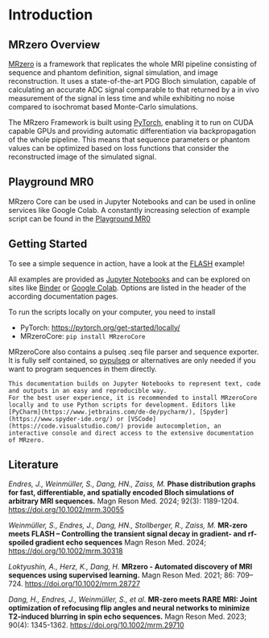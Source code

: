 # Introduction


## MRzero Overview

[MRzero](https://onlinelibrary.wiley.com/doi/abs/10.1002/mrm.28727) is a framework that replicates the whole MRI pipeline consisting of sequence and phantom definition, signal simulation, and image reconstruction. It uses a state-of-the-art PDG Bloch simulation, capable of calculating an accurate ADC signal comparable to that returned by a in vivo measurement of the signal in less time and while exhibiting no noise compared to isochromat based Monte-Carlo simulations.

The MRzero Framework is built using [PyTorch](https://pytorch.org/), enabling it to run on CUDA capable GPUs and providing automatic differentiation via backpropagation of the whole pipeline. This means that sequence parameters or phantom values can be optimized based on loss functions that consider the reconstructed image of the simulated signal.
## Playground MR0

MRzero Core can be used in Jupyter Notebooks and can be used in online services like Google Colab.
A constantly increasing selection of example script can be found in the [Playground MR0](playground_mr0)

## Getting Started

To see a simple sequence in action, have a look at the [FLASH](flash) example!

All examples are provided as [Jupyter Notebooks](https://jupyter.org/) and can be explored on sites like [Binder](https://mybinder.org/) or [Google Colab](https://colab.research.google.com/). Options are listed in the header of the according documentation pages.

To run the scripts locally on your computer, you need to install

- PyTorch: https://pytorch.org/get-started/locally/
- MRzeroCore: ```pip install MRzeroCore```

MRzeroCore also contains a pulseq .seq file parser and sequence exporter. It is fully self contained, so [pypulseq](https://github.com/imr-framework/pypulseq) or alternatives are only needed if you want to program sequences in them directly.

```{note}
This documentation builds on Jupyter Notebooks to represent text, code and outputs in an easy and reproducible way.
For the best user experience, it is recommended to install MRzeroCore locally and to use Python scripts for development. Editors like [PyCharm](https://www.jetbrains.com/de-de/pycharm/), [Spyder](https://www.spyder-ide.org/) or [VSCode](https://code.visualstudio.com/) provide autocompletion, an interactive console and direct access to the extensive documentation of MRzero.
```

## Literature

_Endres, J., Weinmüller, S., Dang, HN., Zaiss, M._ **Phase distribution graphs for fast, differentiable, and spatially encoded Bloch simulations of arbitrary MRI sequences.** Magn Reson Med. 2024; 92(3): 1189-1204. https://doi.org/10.1002/mrm.30055

_Weinmüller, S., Endres, J., Dang, HN., Stollberger, R., Zaiss, M._ **MR-zero meets FLASH – Controlling the transient signal decay in gradient- and rf-spoiled gradient echo sequences** Magn Reson Med. 2024; https://doi.org/10.1002/mrm.30318

_Loktyushin, A., Herz, K., Dang, H._ **MRzero - Automated discovery of MRI sequences using supervised learning.** Magn Reson Med. 2021; 86: 709–724. https://doi.org/10.1002/mrm.28727

_Dang, H., Endres, J., Weinmüller, S., et al._ **MR-zero meets RARE MRI: Joint optimization of refocusing flip angles and neural networks to minimize T2-induced blurring in spin echo sequences.** Magn Reson Med. 2023; 90(4): 1345-1362. https://doi.org/10.1002/mrm.29710
